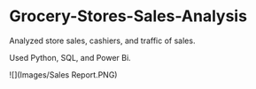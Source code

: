 # Grocery-Stores-Sales-Analysis

Analyzed store sales, cashiers, and traffic of sales. 

Used Python, SQL, and Power Bi.

![](Images/Sales Report.PNG)
